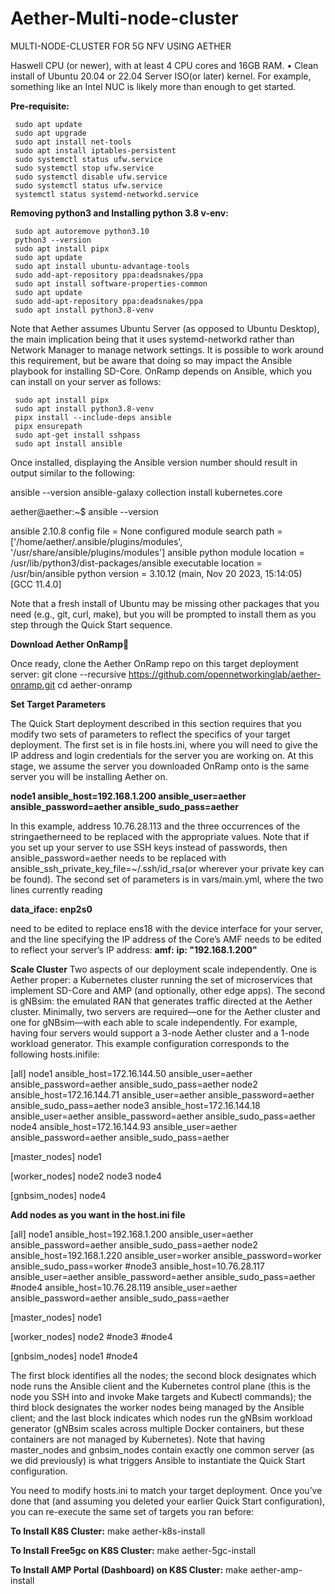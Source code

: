 # Aether-Multi-node-cluster
MULTI-NODE-CLUSTER FOR 5G NFV USING AETHER

Haswell CPU (or newer), with at least 4 CPU cores and 16GB RAM.
    • Clean install of Ubuntu 20.04 or 22.04 Server ISO(or later) kernel.
For example, something like an Intel NUC is likely more than enough to get started.

**Pre-requisite:**

     sudo apt update
     sudo apt upgrade 
     sudo apt install net-tools 
     sudo apt install iptables-persistent 
     sudo systemctl status ufw.service 
     sudo systemctl stop ufw.service 
     sudo systemctl disable ufw.service 
     sudo systemctl status ufw.service 
     systemctl status systemd-networkd.service

**Removing python3 and Installing python 3.8 v-env:**

     sudo apt autoremove python3.10
     python3 --version
     sudo apt install pipx
     sudo apt update
     sudo apt install ubuntu-advantage-tools
     sudo add-apt-repository ppa:deadsnakes/ppa
     sudo apt install software-properties-common
     sudo apt update
     sudo add-apt-repository ppa:deadsnakes/ppa
     sudo apt install python3.8-venv

Note that Aether assumes Ubuntu Server (as opposed to Ubuntu Desktop), the main implication being that it uses systemd-networkd rather than Network Manager to manage network settings. It is possible to work around this requirement, but be aware that doing so may impact the Ansible playbook for installing SD-Core.
OnRamp depends on Ansible, which you can install on your server as follows:

     sudo apt install pipx
     sudo apt install python3.8-venv
     pipx install --include-deps ansible
     pipx ensurepath
     sudo apt-get install sshpass
     sudo apt install ansible

Once installed, displaying the Ansible version number should result in output similar to the following:

  ansible --version
  ansible-galaxy collection install kubernetes.core

aether@aether:~$ ansible --version

ansible 2.10.8
  config file = None
  configured module search path = ['/home/aether/.ansible/plugins/modules', '/usr/share/ansible/plugins/modules']
  ansible python module location = /usr/lib/python3/dist-packages/ansible
  executable location = /usr/bin/ansible
  python version = 3.10.12 (main, Nov 20 2023, 15:14:05) [GCC 11.4.0]

Note that a fresh install of Ubuntu may be missing other packages that you need (e.g., git, curl, make), but you will be prompted to install them as you step through the Quick Start sequence.

**Download Aether OnRamp**

Once ready, clone the Aether OnRamp repo on this target deployment server:
  git clone --recursive https://github.com/opennetworkinglab/aether-onramp.git
  cd aether-onramp

**Set Target Parameters**

The Quick Start deployment described in this section requires that you modify two sets of parameters to reflect the specifics of your target deployment.
The first set is in file hosts.ini, where you will need to give the IP address and login credentials for the server you are working on. At this stage, we 
assume the server you downloaded OnRamp onto is the same server you will be installing Aether on.

**node1  ansible_host=192.168.1.200 ansible_user=aether ansible_password=aether ansible_sudo_pass=aether**

In this example, address 10.76.28.113 and the three occurrences of the stringaetherneed to be replaced with the appropriate values. Note that if you set up your server to use SSH keys instead of passwords, then ansible_password=aether needs to be replaced with ansible_ssh_private_key_file=~/.ssh/id_rsa(or wherever your private key can be found).
The second set of parameters is in vars/main.yml, where the two lines currently reading

**data_iface: enp2s0**

need to be edited to replace ens18 with the device interface for your server, and the line specifying the IP address of the Core’s AMF needs to be edited to reflect your server’s IP address:
**amf:**
   **ip: "192.168.1.200"**
   
**Scale Cluster**
Two aspects of our deployment scale independently. One is Aether proper: a Kubernetes cluster running the set of microservices that implement SD-Core and AMP (and optionally, other edge apps). The second is gNBsim: the emulated RAN that generates traffic directed at the Aether cluster. Minimally, two servers are required—one for the Aether cluster and one for gNBsim—with each able to scale independently. For example, having four servers would support a 3-node Aether cluster and a 1-node workload generator. This example configuration corresponds to the following hosts.inifile:

[all]
node1 ansible_host=172.16.144.50 ansible_user=aether ansible_password=aether ansible_sudo_pass=aether
node2 ansible_host=172.16.144.71 ansible_user=aether ansible_password=aether ansible_sudo_pass=aether
node3 ansible_host=172.16.144.18 ansible_user=aether ansible_password=aether ansible_sudo_pass=aether
node4 ansible_host=172.16.144.93 ansible_user=aether ansible_password=aether ansible_sudo_pass=aether

[master_nodes]
node1

[worker_nodes]
node2
node3
node4

[gnbsim_nodes]
node4

**Add nodes as you want in the host.ini file** 

[all]
node1 ansible_host=192.168.1.200 ansible_user=aether ansible_password=aether ansible_sudo_pass=aether
node2 ansible_host=192.168.1.220 ansible_user=worker ansible_password=worker ansible_sudo_pass=worker
#node3 ansible_host=10.76.28.117 ansible_user=aether ansible_password=aether ansible_sudo_pass=aether
#node4 ansible_host=10.76.28.119 ansible_user=aether ansible_password=aether ansible_sudo_pass=aether

[master_nodes]
node1

[worker_nodes]
node2
#node3
#node4

[gnbsim_nodes]
node1
#node4

The first block identifies all the nodes; the second block designates which node runs the Ansible client and the Kubernetes control plane (this is the node you SSH into and invoke Make targets and Kubectl commands); the third block designates the worker nodes being managed by the Ansible client; and the last block indicates which nodes run the gNBsim workload generator (gNBsim scales across multiple Docker containers, but these containers are not managed by Kubernetes). Note that having master_nodes and gnbsim_nodes contain exactly one common server (as we did previously) is what triggers Ansible to instantiate the Quick Start configuration.

You need to modify hosts.ini to match your target deployment. Once you’ve done that (and assuming you deleted your earlier Quick Start configuration), you can re-execute the same set of targets you ran before:

**To Install K8S Cluster:**
  make aether-k8s-install

**To Install Free5gc on K8S Cluster:**
   make aether-5gc-install

**To Install AMP Portal  (Dashboard) on K8S Cluster:**
   make aether-amp-install

